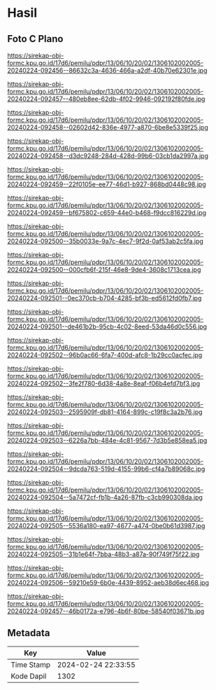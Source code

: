 # Hasil

## Foto C Plano

https://sirekap-obj-formc.kpu.go.id/17d6/pemilu/pdpr/13/06/10/20/02/1306102002005-20240224-092456--86632c3a-4636-466a-a2df-40b70e62301e.jpg

https://sirekap-obj-formc.kpu.go.id/17d6/pemilu/pdpr/13/06/10/20/02/1306102002005-20240224-092457--480eb8ee-62db-4f02-9946-092192f80fde.jpg

https://sirekap-obj-formc.kpu.go.id/17d6/pemilu/pdpr/13/06/10/20/02/1306102002005-20240224-092458--02602d42-836e-4977-a870-6be8e5339f25.jpg

https://sirekap-obj-formc.kpu.go.id/17d6/pemilu/pdpr/13/06/10/20/02/1306102002005-20240224-092458--d3dc9248-284d-428d-99b6-03cb1da2997a.jpg

https://sirekap-obj-formc.kpu.go.id/17d6/pemilu/pdpr/13/06/10/20/02/1306102002005-20240224-092459--22f0105e-ee77-46d1-b927-868bd0448c98.jpg

https://sirekap-obj-formc.kpu.go.id/17d6/pemilu/pdpr/13/06/10/20/02/1306102002005-20240224-092459--bf675802-c659-44e0-b468-f9dcc816229d.jpg

https://sirekap-obj-formc.kpu.go.id/17d6/pemilu/pdpr/13/06/10/20/02/1306102002005-20240224-092500--35b0033e-9a7c-4ec7-9f2d-0af53ab2c5fa.jpg

https://sirekap-obj-formc.kpu.go.id/17d6/pemilu/pdpr/13/06/10/20/02/1306102002005-20240224-092500--000cfb6f-215f-46e8-9de4-3608c1713cea.jpg

https://sirekap-obj-formc.kpu.go.id/17d6/pemilu/pdpr/13/06/10/20/02/1306102002005-20240224-092501--0ec370cb-b704-4285-bf3b-ed5612fd0fb7.jpg

https://sirekap-obj-formc.kpu.go.id/17d6/pemilu/pdpr/13/06/10/20/02/1306102002005-20240224-092501--de461b2b-95cb-4c02-8eed-53da46d0c556.jpg

https://sirekap-obj-formc.kpu.go.id/17d6/pemilu/pdpr/13/06/10/20/02/1306102002005-20240224-092502--96b0ac66-6fa7-400d-afc8-1b29cc0acfec.jpg

https://sirekap-obj-formc.kpu.go.id/17d6/pemilu/pdpr/13/06/10/20/02/1306102002005-20240224-092502--3fe2f780-6d38-4a8e-8eaf-f06b4efd7bf3.jpg

https://sirekap-obj-formc.kpu.go.id/17d6/pemilu/pdpr/13/06/10/20/02/1306102002005-20240224-092503--2595909f-db81-4164-899c-c19f8c3a2b76.jpg

https://sirekap-obj-formc.kpu.go.id/17d6/pemilu/pdpr/13/06/10/20/02/1306102002005-20240224-092503--6226a7bb-484e-4c81-9567-7d3b5e858ea5.jpg

https://sirekap-obj-formc.kpu.go.id/17d6/pemilu/pdpr/13/06/10/20/02/1306102002005-20240224-092504--9dcda763-519d-4155-99b6-cf4a7b89068c.jpg

https://sirekap-obj-formc.kpu.go.id/17d6/pemilu/pdpr/13/06/10/20/02/1306102002005-20240224-092504--5a7472cf-fb1b-4a26-87fb-c3cb990308da.jpg

https://sirekap-obj-formc.kpu.go.id/17d6/pemilu/pdpr/13/06/10/20/02/1306102002005-20240224-092505--5536a180-ea97-4677-a474-0be0b61d3987.jpg

https://sirekap-obj-formc.kpu.go.id/17d6/pemilu/pdpr/13/06/10/20/02/1306102002005-20240224-092505--31b1e64f-7bba-48b3-a87a-90f749f75f22.jpg

https://sirekap-obj-formc.kpu.go.id/17d6/pemilu/pdpr/13/06/10/20/02/1306102002005-20240224-092506--59210e59-6b0e-4439-8952-aeb38d6ec468.jpg

https://sirekap-obj-formc.kpu.go.id/17d6/pemilu/pdpr/13/06/10/20/02/1306102002005-20240224-092457--46b0172a-e796-4b6f-80be-58540f03671b.jpg


## Metadata

| Key        | Value               |
| ---------- | ------------------- |
| Time Stamp | 2024-02-24 22:33:55 |
| Kode Dapil | 1302                |



